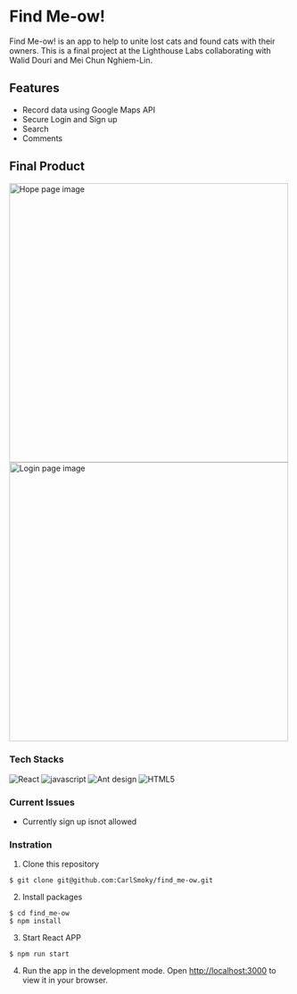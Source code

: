# Find Me-ow!
Find Me-ow! is an app to help to unite lost cats and found cats with their owners. 
This is a final project at the Lighthouse Labs collaborating with Walid Douri and Mei Chun Nghiem-Lin.

## Features
- Record data using Google Maps API
- Secure Login and Sign up
- Search
- Comments


## Final Product
<div>
<img src="https://github.com/CarlSmoky/find_me-ow/blob/main/docs/Home.png?raw=true" alt="Hope page image" width="500px">
<img src="https://github.com/CarlSmoky/find_me-ow/blob/main/docs/login.png?raw=true" alt="Login page image" width="500px">
</div>

### Tech Stacks
<div>
<img src="https://img.shields.io/badge/React-20232A?style=for-the-badge&logo=react&logoColor=61DAFB" alt="React">
<img src="https://img.shields.io/badge/JavaScript-323330?style=for-the-badge&logo=javascript&logoColor=F7DF1E" alt="javascript">
<img src="https://img.shields.io/badge/-AntDesign-%230170FE?style=for-the-badge&logo=ant-design&logoColor=white" alt="Ant design">
<img src="https://img.shields.io/badge/HTML5-E34F26?style=for-the-badge&logo=html5&logoColor=white" alt="HTML5">
</div>

### Current Issues

- Currently sign up isnot allowed

### Instration
1. Clone this repository
```console
$ git clone git@github.com:CarlSmoky/find_me-ow.git
```

2. Install packages
```console
$ cd find_me-ow
$ npm install
```

3. Start React APP
```console
$ npm run start
```

4. Run the app in the development mode.
Open [http://localhost:3000](http://localhost:3000) to view it in your browser.
